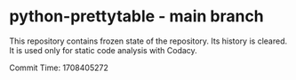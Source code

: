 # python-prettytable - main branch

This repository contains frozen state of the repository.
Its history is cleared. It is used only for static code
analysis with Codacy.

Commit Time: 1708405272